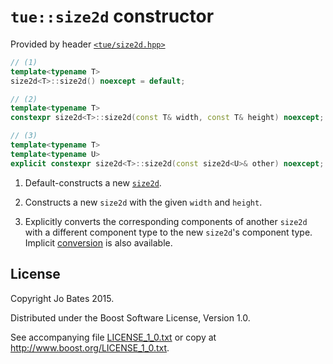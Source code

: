 `tue::size2d` constructor
=========================
Provided by header [`<tue/size2d.hpp>`](../../headers/size2d.md)

```c++
// (1)
template<typename T>
size2d<T>::size2d() noexcept = default;

// (2)
template<typename T>
constexpr size2d<T>::size2d(const T& width, const T& height) noexcept;

// (3)
template<typename T>
template<typename U>
explicit constexpr size2d<T>::size2d(const size2d<U>& other) noexcept;
```

1. Default-constructs a new [`size2d`](../../headers/size2d.md).

2. Constructs a new `size2d` with the given `width` and `height`.

3. Explicitly converts the corresponding components of another `size2d` with
   a different component type to the new `size2d`'s component type. Implicit
   [conversion](conversion.md) is also available.

License
-------
Copyright Jo Bates 2015.

Distributed under the Boost Software License, Version 1.0.

See accompanying file [LICENSE_1_0.txt](../../../LICENSE_1_0.txt) or copy at
http://www.boost.org/LICENSE_1_0.txt.
